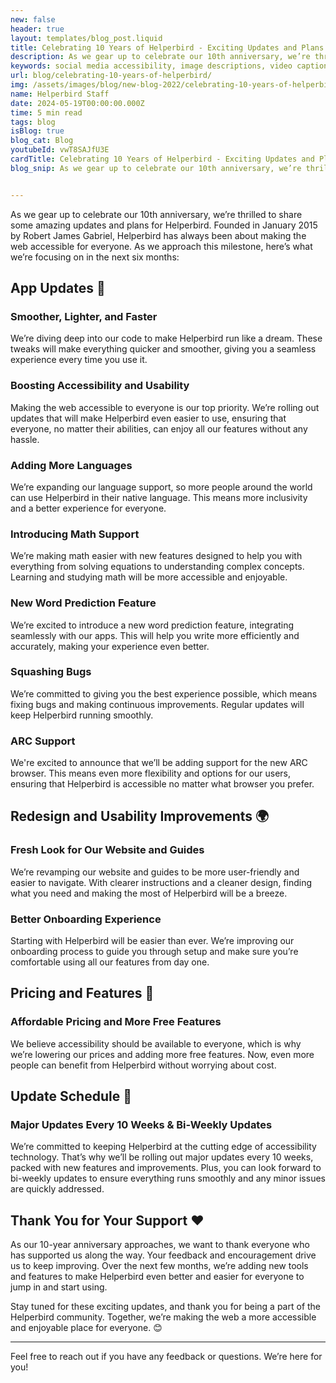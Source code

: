 ```yaml
---
new: false
header: true
layout: templates/blog_post.liquid
title: Celebrating 10 Years of Helperbird - Exciting Updates and Plans for the Future!
description: As we gear up to celebrate our 10th anniversary, we’re thrilled to share some amazing updates and plans for Helperbird. Founded in January 2015 by Robert James Gabriel, Helperbird has always been about making the web accessible for everyone. As we approach this milestone, here’s what we’re focusing on in the next six months
keywords: social media accessibility, image descriptions, video captions, camel case hashtags, emojis, inclusivity, disabilities, accessibility tools
url: blog/celebrating-10-years-of-helperbird/
img: /assets/images/blog/new-blog-2022/celebrating-10-years-of-helperbird.png
name: Helperbird Staff
date: 2024-05-19T00:00:00.000Z
time: 5 min read
tags: blog
isBlog: true
blog_cat: Blog
youtubeId: vwT8SAJfU3E
cardTitle: Celebrating 10 Years of Helperbird - Exciting Updates and Plans for the Future!
blog_snip: As we gear up to celebrate our 10th anniversary, we’re thrilled to share some amazing updates and plans for Helperbird. Founded in January 2015 by Robert James Gabriel, Helperbird has always been about making the web accessible for everyone. As we approach this milestone, here’s what we’re focusing on in the next six months


---
```

 



As we gear up to celebrate our 10th anniversary, we’re thrilled to share some amazing updates and plans for Helperbird. Founded in January 2015 by Robert James Gabriel, Helperbird has always been about making the web accessible for everyone. As we approach this milestone, here’s what we’re focusing on in the next six months:

## App Updates 🚀

### Smoother, Lighter, and Faster
We’re diving deep into our code to make Helperbird run like a dream. These tweaks will make everything quicker and smoother, giving you a seamless experience every time you use it.

### Boosting Accessibility and Usability
Making the web accessible to everyone is our top priority. We’re rolling out updates that will make Helperbird even easier to use, ensuring that everyone, no matter their abilities, can enjoy all our features without any hassle.

### Adding More Languages
We’re expanding our language support, so more people around the world can use Helperbird in their native language. This means more inclusivity and a better experience for everyone.

### Introducing Math Support
We’re making math easier with new features designed to help you with everything from solving equations to understanding complex concepts. Learning and studying math will be more accessible and enjoyable.

### New Word Prediction Feature
We’re excited to introduce a new word prediction feature, integrating seamlessly with our apps. This will help you write more efficiently and accurately, making your experience even better.

### Squashing Bugs
We’re committed to giving you the best experience possible, which means fixing bugs and making continuous improvements. Regular updates will keep Helperbird running smoothly.

### ARC Support
We're excited to announce that we’ll be adding support for the new ARC browser. This means even more flexibility and options for our users, ensuring that Helperbird is accessible no matter what browser you prefer.

## Redesign and Usability Improvements 🌍

### Fresh Look for Our Website and Guides
We’re revamping our website and guides to be more user-friendly and easier to navigate. With clearer instructions and a cleaner design, finding what you need and making the most of Helperbird will be a breeze.

### Better Onboarding Experience
Starting with Helperbird will be easier than ever. We’re improving our onboarding process to guide you through setup and make sure you’re comfortable using all our features from day one.

## Pricing and Features 💸

### Affordable Pricing and More Free Features
We believe accessibility should be available to everyone, which is why we’re lowering our prices and adding more free features. Now, even more people can benefit from Helperbird without worrying about cost.

## Update Schedule 📅

### Major Updates Every 10 Weeks & Bi-Weekly Updates
We’re committed to keeping Helperbird at the cutting edge of accessibility technology. That’s why we’ll be rolling out major updates every 10 weeks, packed with new features and improvements. Plus, you can look forward to bi-weekly updates to ensure everything runs smoothly and any minor issues are quickly addressed.

## Thank You for Your Support ❤️

As our 10-year anniversary approaches, we want to thank everyone who has supported us along the way. Your feedback and encouragement drive us to keep improving. Over the next few months, we’re adding new tools and features to make Helperbird even better and easier for everyone to jump in and start using.

Stay tuned for these exciting updates, and thank you for being a part of the Helperbird community. Together, we’re making the web a more accessible and enjoyable place for everyone. 😊

---

Feel free to reach out if you have any feedback or questions. We’re here for you!
